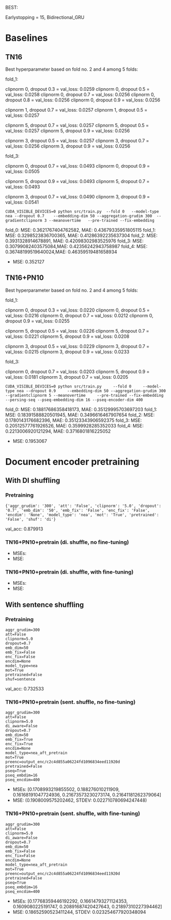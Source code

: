 BEST:

Earlystopping = 15, Bidirectional_GRU

# Baselines
## TN16

Best hyperparameter based on fold no. 2 and 4 among 5 folds:

fold_1:

clipnorm 0, dropout 0.3 = val_loss: 0.0259
clipnorm 0, dropout 0.5 = val_loss: 0.0258
clipnorm 0, dropout 0.7 = val_loss: 0.0256
clipnorm 0, dropout 0.8 = val_loss: 0.0256
clipnorm 0, dropout 0.9 = val_loss: 0.0256

clipnorm 1, dropout 0.7 = val_loss: 0.0257
clipnorm 1, dropout 0.5 = val_loss: 0.0257

clipnorm 5, dropout 0.7 = val_loss: 0.0257
clipnorm 5, dropout 0.5 = val_loss: 0.0257
clipnorm 5, dropout 0.9 = val_loss: 0.0256

clipnorm 3, dropout 0.5 = val_loss: 0.0257
clipnorm 3, dropout 0.7 = val_loss: 0.0256
clipnorm 3, dropout 0.9 = val_loss: 0.0256

fold_3:

clipnorm 0, dropout 0.7 = val_loss: 0.0493
clipnorm 0, dropout 0.9 = val_loss: 0.0505

clipnorm 5, dropout 0.9 = val_loss: 0.0493
clipnorm 5, dropout 0.7 = val_loss: 0.0493

clipnorm 3, dropout 0.7 = val_loss: 0.0490
clipnorm 3, dropout 0.9 = val_loss: 0.0541

```
CUDA_VISIBLE_DEVICES=0 python src/train.py  --fold 0   --model-type nea --dropout 0.7    --embedding-dim 50 --aggregation-grudim 300  --gradientclipnorm 3 --meanovertime   --pre-trained --fix-embedding
```

fold_0: MSE: 0.3621767404762582, MAE: 0.43679335951805115
fold_1: MSE: 0.3298523836700365, MAE: 0.41286392235637304
fold_2: MSE: 0.3931328914678891, MAE: 0.42098302983525976
fold_3: MSE: 0.30799082403575084,MAE: 0.42356242943758987
fold_4: MSE: 0.36748199519640024,MAE: 0.46359519481658934

- MSE: 0.352127


## TN16+PN10

Best hyperparameter based on fold no. 2 and 4 among 5 folds:

fold_1:

clipnorm 0, dropout 0.3 = val_loss: 0.0220
clipnorm 0, dropout 0.5 = val_loss: 0.0216
clipnorm 0, dropout 0.7 = val_loss: 0.0212
clipnorm 0, dropout 0.9 = val_loss: 0.0255


clipnorm 5, dropout 0.5 = val_loss: 0.0226
clipnorm 5, dropout 0.7 = val_loss: 0.0221
clipnorm 5, dropout 0.9 = val_loss: 0.0208

clipnorm 3, dropout 0.5 = val_loss: 0.0229 
clipnorm 3, dropout 0.7 = val_loss: 0.0215
clipnorm 3, dropout 0.9 = val_loss: 0.0233

fold_3:

clipnorm 0, dropout 0.7 = val_loss: 0.0203
clipnorm 5, dropout 0.9 = val_loss: 0.0181
clipnorm 3, dropout 0.7 = val_loss: 0.0205

```
CUDA_VISIBLE_DEVICES=0 python src/train.py     --fold 0     --model-type nea --dropout 0.9     --embedding-dim 50 --aggregation-grudim 300     --gradientclipnorm 5 --meanovertime     --pre-trained --fix-embedding     --persing-seq --pseq-embedding-dim 16 --pseq-encoder-dim 400
```

fold_0: MSE: 0.18817686358418173, MAE: 0.35129995703697203
fold_1: MSE: 0.18391588820501945, MAE: 0.3496616467907654
fold_2: MSE: 0.1780143176682396, MAE: 0.35123343906592375
fold_3: MSE: 0.20512577761926526, MAE: 0.3599928285352033
fold_4: MSE: 0.2213006920121294, MAE: 0.3716801816225052

- MSE: 0.1953067


# Document encoder pretraining

## With DI shuffling

### Pretraining

```
{'aggr_grudim': '300', 'att': 'False', 'clipnorm': '5.0', 'dropout': '0.7', 'emb_dim': '50', 'emb_fix': 'False', 'enc_fix': 'False', 'encdim': 'None', 'model_type': 'nea', 'mot': 'True', 'pretrained': 'False', 'shuf': 'di'}
```

val_acc: 0.879913


### TN16+PN10+pretrain (di. shuffle, no fine-tuning)

- MSEs: 
- MSE:


### TN16+PN10+pretrain (di. shuffle, with fine-tuning)

- MSEs: 
- MSE: 


## With sentence shuffling

### Pretraining

```
aggr_grudim=300
att=False
clipnorm=5.0
dropout=0.7
emb_dim=50
emb_fix=False
enc_fix=False
encdim=None
model_type=nea
mot=True
pretrained=False
shuf=sentence
```

val_acc: 0.732533


### TN16+PN10+pretrain (sent. shuffle, no fine-tuning)

```
aggr_grudim=300
att=False
clipnorm=5.0
di_aware=False
dropout=0.7
emb_dim=50
emb_fix=True
enc_fix=True
encdim=None
model_type=nea_aft_pretrain
mot=True
preenc=output_enc/c2c4d855a06224fd1096834eed11920d
pretrained=False
pseq=True
pseq_embdim=16
pseq_encdim=400
```

- MSEs: [0.1708993219855502, 0.188276010211909, 0.16168191047724936, 0.21673573230273174, 0.21641181262379064]
- MSE: (0.1908009575202462, STDEV: 0.022710780694247448)	


### TN16+PN10+pretrain (sent. shuffle, with fine-tuning)

```
aggr_grudim=300
att=False
clipnorm=5.0
di_aware=False
dropout=0.7
emb_dim=50
emb_fix=False
enc_fix=False
encdim=None
model_type=nea_aft_pretrain
mot=True
preenc=output_enc/c2c4d855a06224fd1096834eed11920d
pretrained=False
pseq=True
pseq_embdim=16
pseq_encdim=400
```

- MSEs: [0.17768359446192292, 0.16614793271124353, 0.1609080225191747, 0.20891687420427643, 0.21897310227394462]
- MSE: 0.18652590523411244, STDEV: 0.023254677920348094

